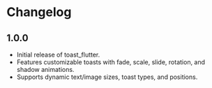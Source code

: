 # Changelog

## 1.0.0
- Initial release of toast_flutter.
- Features customizable toasts with fade, scale, slide, rotation, and shadow animations.
- Supports dynamic text/image sizes, toast types, and positions.